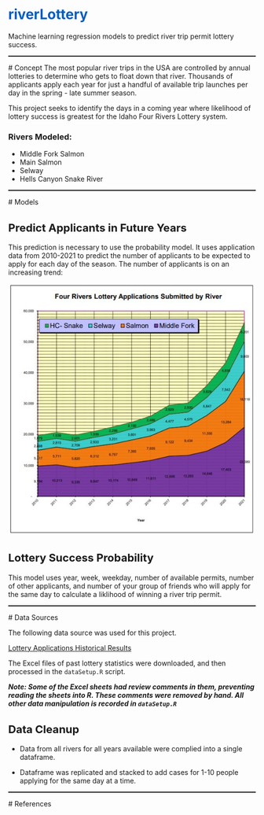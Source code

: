 # riverLottery
Machine learning regression models to predict river trip permit lottery success.

<hr/>
# Concept
The most popular river trips in the USA are controlled by annual lotteries to determine who gets to float down that river. Thousands of applicants apply each year for just a handful of available trip launches per day in the spring - late summer season.

This project seeks to identify the days in a coming year where likelihood of lottery success is greatest for the Idaho Four Rivers Lottery system. 

### Rivers Modeled:

* Middle Fork Salmon
* Main Salmon
* Selway
* Hells Canyon Snake River

<hr/>
# Models

## Predict Applicants in Future Years
This prediction is necessary to use the probability model. It uses application data from 2010-2021 to predict the number of applicants to be expected to apply for each day of the season. The number of applicants is on an increasing trend:

<img src="./img/applications.jpg">

## Lottery Success Probability
This model uses year, week, weekday, number of available permits, number of other applicants, and number of your group of friends who will apply for the same day to calculate a liklihood of winning a river trip permit.

<hr/>
# Data Sources

The following data source was used for this project. 

[Lottery Applications Historical Results](https://www.fs.usda.gov/detail/scnf/passes-permits/recreation/?cid=stelprdb5448165)

The Excel files of past lottery statistics were downloaded, and then processed in the `dataSetup.R` script.

***Note: Some of the Excel sheets had review comments in them, preventing reading the sheets into R. These comments were removed by hand. All other data manipulation is recorded in `dataSetup.R`***

## Data Cleanup

* Data from all rivers for all years available were complied into a single dataframe.

* Dataframe was replicated and stacked to add cases for 1-10 people applying for the same day at a time.

<hr/>
# References


<style>
h1{
  color: #005cc5;
  }
  
h2{
font-size: 22px;
text-decoration: bold;
}

hr{
color:black;
height: 2px;

}

</style>

